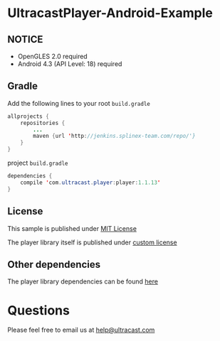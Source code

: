 # UltracastPlayer-Android-Example

## NOTICE
* OpenGLES 2.0 required
* Android 4.3 (API Level: 18) required

## Gradle
Add the following lines to
your root `build.gradle`
```java
allprojects {
    repositories {
        ...
        maven {url 'http://jenkins.splinex-team.com/repo/'}
    }
}
```

project `build.gradle`
```java
dependencies {
    compile 'com.ultracast.player:player:1.1.13'
}
```

## License
This sample is published under [MIT License](LICENSE)

The player library itself is published under [custom license](https://github.com/ultracast/UltracastPlayer-Android-Example/wiki/Library-license)

## Other dependencies
The player library dependencies can be found [here](https://github.com/ultracast/UltracastPlayer-Android-Example/wiki/Dependencies)


# Questions

Please feel free to email us at [help@ultracast.com](mailto:help@ultracast.com)